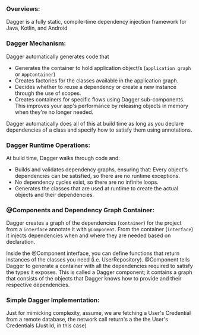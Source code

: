 ### Overviews:
Dagger is a fully static, compile-time dependency injection framework for Java, Kotlin, and Android

### Dagger Mechanism:
Dagger automatically generates code that

* Generates the container to hold application object/s (`application graph` or `AppContainer`)
* Creates factories for the classes available in the application graph. 
* Decides whether to reuse a dependency or create a new instance through the use of scopes.
* Creates containers for specific flows using Dagger sub-components. This improves your app's performance by releasing objects in memory when they're no longer needed.

Dagger automatically does all of this at build time as long as you declare dependencies of a class and specify how to satisfy them using annotations.

### Dagger Runtime Operations:
At build time, Dagger walks through code and:
- Builds and validates dependency graphs, ensuring that:
    Every object's dependencies can be satisfied, so there are no runtime exceptions.
- No dependency cycles exist, so there are no infinite loops.
- Generates the classes that are used at runtime to create the actual objects and their dependencies.

### @Components and Dependency Graph Container:
Dagger creates a graph of the dependencies (`container`) for the project from a `interface` annotate it with `@Component`. From the container (`interface`) it injects dependencies when and where they are needed based on declaration.

Inside the @Component interface, you can define functions that return instances of the classes you need (i.e. UserRepository). @Component tells Dagger to generate a container with all the dependencies required to satisfy the types it exposes. This is called a Dagger component; it contains a graph that consists of the objects that Dagger knows how to provide and their respective dependencies.

### Simple Dagger Implementation:
Just for mimicking complexity, assume, we are fetching a User's Credential from a remote database, the network call return's a the the User's Credentials (Just Id, in this case)